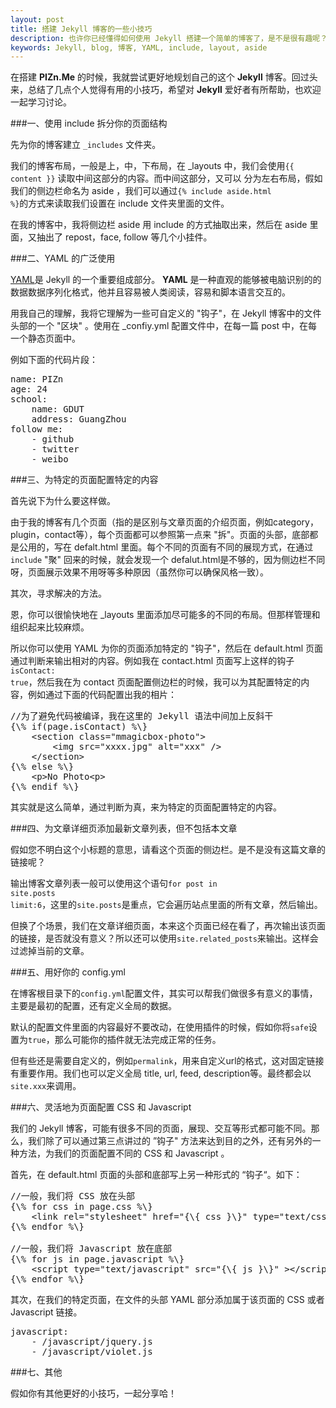 ```yaml
---
layout: post
title: 搭建 Jekyll 博客的一些小技巧
description: 也许你已经懂得如何使用 Jekyll 搭建一个简单的博客了，是不是很有趣呢？恩，在这里将会分享一些小技巧，能更好地组织你的 Jekyll 博客。
keywords: Jekyll, blog, 博客, YAML, include, layout, aside
---
```


在搭建 <strong>PIZn.Me</strong> 的时候，我就尝试更好地规划自己的这个 <strong>Jekyll</strong> 博客。回过头来，总结了几点个人觉得有用的小技巧，希望对 <strong>Jekyll</strong> 爱好者有所帮助，也欢迎一起学习讨论。

###一、使用 include 拆分你的页面结构

先为你的博客建立 <code class="v-code">_includes</code> 文件夹。

我们的博客布局，一般是上，中，下布局，在 _layouts 中，我们会使用<code
class="v-code">{\{ content }\}</code> 读取中间这部分的内容。而中间这部分，又可以
分为左右布局，假如我们的侧边栏命名为 aside ，我们可以通过<code class="v-code">{\% include aside.html %\}</code>的方式来读取我们设置在 include 文件夹里面的文件。

在我的博客中，我将侧边栏 aside 用 include 的方式抽取出来，然后在 aside 里面，又抽出了 repost，face, follow 等几个小挂件。

###二、YAML 的广泛使用

<a href="http://yaml.org/" targt="_blank" rel="nofollow" title="YAML">YAML</a>是 Jekyll 的一个重要组成部分。 <strong>YAML</strong> 是一种直观的能够被电脑识别的的数据数据序列化格式，他并且容易被人类阅读，容易和脚本语言交互的。

用我自己的理解，我将它理解为一些可自定义的 "钩子"，在 Jekyll 博客中的文件头部的一个 "区块" 。使用在 _confiy.yml 配置文件中，在每一篇 post 中，在每一个静态页面中。

例如下面的代码片段：
<pre class="html" name="colorcode">
name: PIZn
age: 24
school:
    name: GDUT
    address: GuangZhou
follow me:
    - github
    - twitter
    - weibo
</pre>

###三、为特定的页面配置特定的内容

首先说下为什么要这样做。

由于我的博客有几个页面（指的是区别与文章页面的介绍页面，例如category，plugin，contact等），每个页面都可以参照第一点来 "拆"。页面的头部，底部都是公用的，写在 defalt.html 里面。每个不同的页面有不同的展现方式，在通过<code class="v-code">include</code> "聚" 回来的时候，就会发现一个 defalut.html是不够的，因为侧边栏不同呀，页面展示效果不用呀等多种原因（虽然你可以确保风格一致）。

其次，寻求解决的方法。

恩，你可以很愉快地在 _layouts 里面添加尽可能多的不同的布局。但那样管理和组织起来比较麻烦。

所以你可以使用 YAML 为你的页面添加特定的 "钩子"，然后在 default.html 页面通过判断来输出相对的内容。例如我在 contact.html 页面写上这样的钩子<code class="v-code">isContact: true</code>，然后我在为 contact 页面配置侧边栏的时候，我可以为其配置特定的内容，例如通过下面的代码配置出我的相片：
<pre class="html" name="colorcode">
//为了避免代码被编译，我在这里的 Jekyll 语法中间加上反斜干
{\% if(page.isContact) %\}
    &lt;section class="mmagicbox-photo"&gt;
        &lt;img src="xxxx.jpg" alt="xxx" /&gt;
    &lt;/section&gt;
{\% else %\}
    &lt;p&gt;No Photo&lt;p&gt;
{\% endif %\}
</pre>

其实就是这么简单，通过判断为真，来为特定的页面配置特定的内容。

###四、为文章详细页添加最新文章列表，但不包括本文章

假如您不明白这个小标题的意思，请看这个页面的侧边栏。是不是没有这篇文章的链接呢？

输出博客文章列表一般可以使用这个语句<code class="v-code">for post in site.posts limit:6</code>，这里的<code class="v-code">site.posts</code>是重点，它会遍历站点里面的所有文章，然后输出。

但换了个场景，我们在文章详细页面，本来这个页面已经在看了，再次输出该页面的链接，是否就没有意义？所以还可以使用<code class="v-code">site.related_posts</code>来输出。这样会过滤掉当前的文章。

###五、用好你的 config.yml

在博客根目录下的<code class="v-code">config.yml</code>配置文件，其实可以帮我们做很多有意义的事情，主要是最初的配置，还有定义全局的数据。

默认的配置文件里面的内容最好不要改动，在使用插件的时候，假如你将<code class="v-code">safe</code>设置为<code class="v-code">true</code>，那么可能你的插件就无法完成正常的任务。

但有些还是需要自定义的，例如<code class="v-code">permalink</code>，用来自定义url的格式，这对固定链接有重要作用。我们也可以定义全局 title, url, feed, description等。最终都会以<code class="v-code">site.xxx</code>来调用。

###六、灵活地为页面配置 CSS 和 Javascript

我们的 Jekyll 博客，可能有很多不同的页面，展现、交互等形式都可能不同。那么，我们除了可以通过第三点讲过的 ”钩子" 方法来达到目的之外，还有另外的一种方法，为我们的页面配置不同的 CSS 和 Javascript 。

首先，在 default.html 页面的头部和底部写上另一种形式的 “钩子“。如下：
<pre class="html" name="colorcode">
//一般，我们将 CSS 放在头部
{\% for css in page.css %\}
	&lt;link rel="stylesheet" href="{\{ css }\}" type="text/css" /&gt;
{\% endfor %\}

//一般，我们将 Javascript 放在底部
{\% for js in page.javascript %\}
	&lt;script type="text/javascript" src="{\{ js }\}" &gt;&lt;/script&gt;
{\% endfor %\}
</pre>

其次，在我们的特定页面，在文件的头部 YAML 部分添加属于该页面的 CSS 或者 Javascript 链接。
<pre class="html" name="colorcode">
javascript:
	- /javascript/jquery.js
	- /javascript/violet.js
</pre>

###七、其他

假如你有其他更好的小技巧，一起分享哈！
